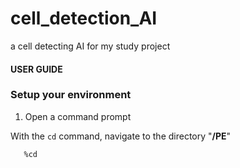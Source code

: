# cell_detection_AI
a cell detecting AI for my study project

#### **USER GUIDE**
### Setup your environment
    
    
1. Open a command prompt 

With the `cd` command, navigate to the directory "**/PE**"
    
```
   %cd 
```
